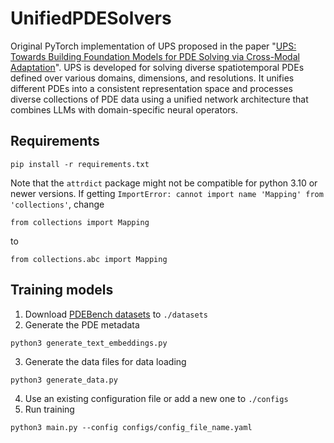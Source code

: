# UnifiedPDESolvers

Original PyTorch implementation of UPS proposed in the paper "[UPS: Towards Building Foundation Models for PDE Solving via Cross-Modal Adaptation](https://arxiv.org/)". UPS is developed for solving diverse spatiotemporal PDEs defined over various domains, dimensions, and resolutions. It unifies different PDEs into a consistent representation space and processes diverse collections of PDE data using a unified network architecture that combines LLMs with domain-specific neural operators.

## Requirements
```
pip install -r requirements.txt
```
Note that the `attrdict` package might not be compatible for python 3.10 or newer versions. If getting `ImportError: cannot import name 'Mapping' from 'collections'`, change 
```
from collections import Mapping
```
to 
```
from collections.abc import Mapping
```

## Training models
1. Download [PDEBench datasets](https://darus.uni-stuttgart.de/dataset.xhtml?persistentId=doi:10.18419/darus-2986) to `./datasets`
2. Generate the PDE metadata
```
python3 generate_text_embeddings.py
```
3. Generate the data files for data loading
```
python3 generate_data.py
```
4. Use an existing configuration file or add a new one to `./configs`
5. Run training
```
python3 main.py --config configs/config_file_name.yaml 
```